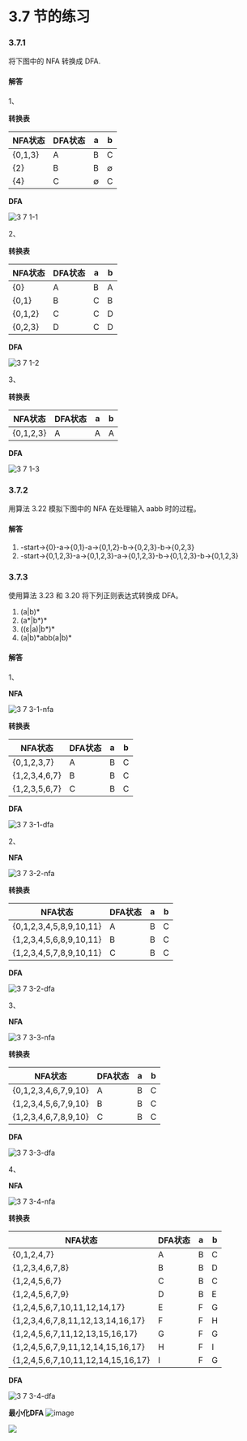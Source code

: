 # 3.7 节的练习

### 3.7.1

将下图中的 NFA 转换成 DFA.

#### 解答

1、

**转换表**

<table>
	<thead>
		<tr>
			<th>NFA状态</th>
			<th>DFA状态</th>
			<th>a</th>
			<th>b</th>
		</tr>
	</thead>
	<tbody>
		<tr>
			<td>{0,1,3}</td>
			<td>A</td>
			<td>B</td>
			<td>C</td>
		</tr>
		<tr>
			<td>{2}</td>
			<td>B</td>
			<td>B</td>
			<td>∅</td>
		</tr>
		<tr>
			<td>{4}</td>
			<td>C</td>
			<td>∅</td>
			<td>C</td>
		</tr>
	</tbody>
</table>

**DFA**

![3 7 1-1](https://f.cloud.github.com/assets/340282/155929/27107b6a-7679-11e2-958e-4aa0435cfcab.gif)

2、

**转换表**

<table>
	<thead>
		<tr>
			<th>NFA状态</th>
			<th>DFA状态</th>
			<th>a</th>
			<th>b</th>
		</tr>
	</thead>
	<tbody>
		<tr>
			<td>{0}</td>
			<td>A</td>
			<td>B</td>
			<td>A</td>
		</tr>
		<tr>
			<td>{0,1}</td>
			<td>B</td>
			<td>C</td>
			<td>B</td>
		</tr>
		<tr>
			<td>{0,1,2}</td>
			<td>C</td>
			<td>C</td>
			<td>D</td>
		</tr>
		<tr>
			<td>{0,2,3}</td>
			<td>D</td>
			<td>C</td>
			<td>D</td>
		</tr>
	</tbody>
</table>

**DFA**

![3 7 1-2](https://f.cloud.github.com/assets/340282/155931/753b9cd4-7679-11e2-8a33-131b36ef7a00.gif)

3、

**转换表**

<table>
	<thead>
		<tr>
			<th>NFA状态</th>
			<th>DFA状态</th>
			<th>a</th>
			<th>b</th>
		</tr>
	</thead>
	<tbody>
		<tr>
			<td>{0,1,2,3}</td>
			<td>A</td>
			<td>A</td>
			<td>A</td>
		</tr>
	</tbody>
</table>

**DFA**

![3 7 1-3](https://f.cloud.github.com/assets/340282/155934/dc3e04d0-7679-11e2-951b-a5e49f8a7627.gif)

### 3.7.2

用算法 3.22 模拟下图中的 NFA 在处理输入 aabb 时的过程。

#### 解答

1. -start->{0}-a->{0,1}-a->{0,1,2}-b->{0,2,3}-b->{0,2,3}
2. -start->{0,1,2,3}-a->{0,1,2,3}-a->{0,1,2,3}-b->{0,1,2,3}-b->{0,1,2,3}


### 3.7.3

使用算法 3.23 和 3.20 将下列正则表达式转换成 DFA。

1. (a|b)\*
2. (a\*|b\*)\*
3. ((ε|a)|b\*)\*
4. (a|b)\*abb(a|b)\*

#### 解答

1、

**NFA**

![3 7 3-1-nfa](https://f.cloud.github.com/assets/340282/155956/dfabdba4-767b-11e2-891d-4338a045a978.gif)

**转换表**

<table>
	<thead>
		<tr>
			<th>NFA状态</th>
			<th>DFA状态</th>
			<th>a</th>
			<th>b</th>
		</tr>
	</thead>
	<tbody>
		<tr>
			<td>{0,1,2,3,7}</td>
			<td>A</td>
			<td>B</td>
			<td>C</td>
		</tr>
		<tr>
			<td>{1,2,3,4,6,7}</td>
			<td>B</td>
			<td>B</td>
			<td>C</td>
		</tr>
		<tr>
			<td>{1,2,3,5,6,7}</td>
			<td>C</td>
			<td>B</td>
			<td>C</td>
		</tr>
	</tbody>
</table>

**DFA**

![3 7 3-1-dfa](https://f.cloud.github.com/assets/340282/155957/ed859b48-767b-11e2-8b2f-c67cb76fcaec.gif)

2、

**NFA**

![3 7 3-2-nfa](https://f.cloud.github.com/assets/340282/155978/30c00c48-767e-11e2-8008-c6b39898eedc.gif)

**转换表**

<table>
	<thead>
		<tr>
			<th>NFA状态</th>
			<th>DFA状态</th>
			<th>a</th>
			<th>b</th>
		</tr>
	</thead>
	<tbody>
		<tr>
			<td>{0,1,2,3,4,5,8,9,10,11}</td>
			<td>A</td>
			<td>B</td>
			<td>C</td>
		</tr>
		<tr>
			<td>{1,2,3,4,5,6,8,9,10,11}</td>
			<td>B</td>
			<td>B</td>
			<td>C</td>
		</tr>
		<tr>
			<td>{1,2,3,4,5,7,8,9,10,11}</td>
			<td>C</td>
			<td>B</td>
			<td>C</td>
		</tr>
	</tbody>
</table>

**DFA**

![3 7 3-2-dfa](https://f.cloud.github.com/assets/340282/155979/3a265bde-767e-11e2-91ca-41e62e8284af.gif)

3、

**NFA**

![3 7 3-3-nfa](https://f.cloud.github.com/assets/340282/155981/c3f0dcc2-767e-11e2-9355-986018bab034.gif)

**转换表**

<table>
	<thead>
		<tr>
			<th>NFA状态</th>
			<th>DFA状态</th>
			<th>a</th>
			<th>b</th>
		</tr>
	</thead>
	<tbody>
		<tr>
			<td>{0,1,2,3,4,6,7,9,10}</td>
			<td>A</td>
			<td>B</td>
			<td>C</td>
		</tr>
		<tr>
			<td>{1,2,3,4,5,6,7,9,10}</td>
			<td>B</td>
			<td>B</td>
			<td>C</td>
		</tr>
		<tr>
			<td>{1,2,3,4,6,7,8,9,10}</td>
			<td>C</td>
			<td>B</td>
			<td>C</td>
		</tr>
	</tbody>
</table>

**DFA**

![3 7 3-3-dfa](https://f.cloud.github.com/assets/340282/155982/c6e24ede-767e-11e2-9e4f-de621927cdd9.gif)

4、

**NFA**

![3 7 3-4-nfa](https://f.cloud.github.com/assets/340282/156070/ec5f1872-7683-11e2-9a28-8e048b007475.gif)

**转换表**

<table>
	<thead>
		<tr>
			<th>NFA状态</th>
			<th>DFA状态</th>
			<th>a</th>
			<th>b</th>
		</tr>
	</thead>
	<tbody>
		<tr>
			<td>{0,1,2,4,7}</td>
			<td>A</td>
			<td>B</td>
			<td>C</td>
		</tr>
		<tr>
			<td>{1,2,3,4,6,7,8}</td>
			<td>B</td>
			<td>B</td>
			<td>D</td>
		</tr>
		<tr>
			<td>{1,2,4,5,6,7}</td>
			<td>C</td>
			<td>B</td>
			<td>C</td>
		</tr>
		<tr>
			<td>{1,2,4,5,6,7,9}</td>
			<td>D</td>
			<td>B</td>
			<td>E</td>
		</tr>
		<tr>
			<td>{1,2,4,5,6,7,10,11,12,14,17}</td>
			<td>E</td>
			<td>F</td>
			<td>G</td>
		</tr>
		<tr>
			<td>{1,2,3,4,6,7,8,11,12,13,14,16,17}</td>
			<td>F</td>
			<td>F</td>
			<td>H</td>
		</tr>
		<tr>
			<td>{1,2,4,5,6,7,11,12,13,15,16,17}</td>
			<td>G</td>
			<td>F</td>
			<td>G</td>
		</tr>
		<tr>
			<td>{1,2,4,5,6,7,9,11,12,14,15,16,17}</td>
			<td>H</td>
			<td>F</td>
			<td>I</td>
		</tr>
		<tr>
			<td>{1,2,4,5,6,7,10,11,12,14,15,16,17}</td>
			<td>I</td>
			<td>F</td>
			<td>G</td>
		</tr>
	</tbody>
</table>

**DFA**

![3 7 3-4-dfa](https://f.cloud.github.com/assets/340282/156072/f04a3156-7683-11e2-9e0f-d61c70427682.gif)

**最小化DFA**
![image](https://github.com/keroro520/dragon-book-exercise-answers/blob/master/ch03/3.7/assets/3.7.3-4-dfa.png)

![](http://d.pcs.baidu.com/thumbnail/92895da3b0eac013096b4650d235d083?fid=4010176166-250528-47471925947535&time=1394514418&rt=pr&sign=FDTAER-DCb740ccc5511e5e8fedcff06b081203-Yg%2Fn1D9oP3VnjEYAeDG%2FkNbx0ho%3D&expires=8h&prisign=RK9dhfZlTqV5TuwkO5ihMad7KcxNLQBV5eXjr6yRA8BhzEHM0uwY8SUzLQRwxROMf90inBs7sPseOaCzjNnmw7AO1vTJeKp6mmFgqvCvheTtYHRuC25x2IjFeh76P7TKdv14+Mve7Bs3R8EZEh0RAiZUN6+8p+NEOUNnkDz9KmwFXSQnMkQMapUWEs5j4sB2nF8nnavXNEthzohFtZ2dYAZ4oN5FmDat&r=882330401&size=c850_u580&quality=100)
